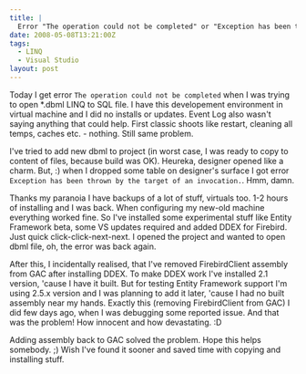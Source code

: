 ```yaml
---
title: |
  Error "The operation could not be completed" or "Exception has been thrown by the target of an invocation." when opening LINQ to SQL file in VS2008
date: 2008-05-08T13:21:00Z
tags:
  - LINQ
  - Visual Studio
layout: post
---
```

Today I get error `The operation could not be completed` when I was trying to open *.dbml LINQ to SQL file. I have this developement environment in virtual machine and I did no installs or updates. Event Log also wasn't saying anything that could help. First classic shoots like restart, cleaning all temps, caches etc. - nothing. Still same problem.

I've tried to add new dbml to project (in worst case, I was ready to copy to content of files, because build was OK). Heureka, designer opened like a charm. But, :) when I dropped some table on designer's surface I got error `Exception has been thrown by the target of an invocation.`. Hmm, damn.

Thanks my paranoia I have backups of a lot of stuff, virtuals too. 1-2 hours of installing and I was back. When configuring my new-old machine everything worked fine. So I've installed some experimental stuff like Entity Framework beta, some VS updates required and added DDEX for Firebird. Just quick click-click-next-next. I opened the project and wanted to open dbml file, oh, the error was back again.

After this, I incidentally realised, that I've removed FirebirdClient assembly from GAC after installing DDEX. To make DDEX work I've installed 2.1 version, 'cause I have it built. But for testing Entity Framework support I'm using 2.5.x version and I was planning to add it later, 'cause I had no built assembly near my hands. Exactly this (removing FirebirdClient from GAC) I did few days ago, when I was debugging some reported issue. And that was the problem! How innocent and how devastating. :D

Adding assembly back to GAC solved the problem. Hope this helps somebody. ;) Wish I've found it sooner and saved time with copying and installing stuff.